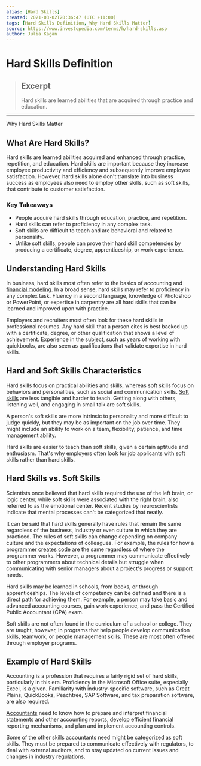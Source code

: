 ```yaml
---
alias: [Hard Skills]
created: 2021-03-02T20:36:47 (UTC +11:00)
tags: [Hard Skills Definition, Why Hard Skills Matter]
source: https://www.investopedia.com/terms/h/hard-skills.asp
author: Julia Kagan
---
```


# Hard Skills Definition

> ## Excerpt
> Hard skills are learned abilities that are acquired through practice and education.

---

Why Hard Skills Matter
## What Are Hard Skills?

Hard skills are learned abilities acquired and enhanced through practice, repetition, and education. Hard skills are important because they increase employee productivity and efficiency and subsequently improve employee satisfaction. However, hard skills alone don't translate into business success as employees also need to employ other skills, such as soft skills, that contribute to customer satisfaction.

### Key Takeaways

-   People acquire hard skills through education, practice, and repetition.
-   Hard skills can refer to proficiency in any complex task.
-   Soft skills are difficult to teach and are behavioral and related to personality.
-   Unlike soft skills, people can prove their hard skill competencies by producing a certificate, degree, apprenticeship, or work experience.

## Understanding Hard Skills

In business, hard skills most often refer to the basics of accounting and [financial modeling](https://www.investopedia.com/terms/f/financialmodeling.asp). In a broad sense, hard skills may refer to proficiency in any complex task. Fluency in a second language, knowledge of Photoshop or PowerPoint, or expertise in carpentry are all hard skills that can be learned and improved upon with practice.

Employers and recruiters most often look for these hard skills in professional resumes. Any hard skill that a person cites is best backed up with a certificate, degree, or other qualification that shows a level of achievement. Experience in the subject, such as years of working with quickbooks, are also seen as qualifications that validate expertise in hard skills.

## Hard and Soft Skills Characteristics

Hard skills focus on practical abilities and skills, whereas soft skills focus on behaviors and personalities, such as social and communication skills. [Soft skills](https://www.investopedia.com/terms/s/soft-skills.asp) are less tangible and harder to teach. Getting along with others, listening well, and engaging in small talk are soft skills.

A person's soft skills are more intrinsic to personality and more difficult to judge quickly, but they may be as important on the job over time. They might include an ability to work on a team, flexibility, patience, and time management ability.

Hard skills are easier to teach than soft skills, given a certain aptitude and enthusiasm. That's why employers often look for job applicants with soft skills rather than hard skills.

## Hard Skills vs. Soft Skills

Scientists once believed that hard skills required the use of the left brain, or logic center, while soft skills were associated with the right brain, also referred to as the emotional center. Recent studies by neuroscientists indicate that mental processes can't be categorized that neatly.

It can be said that hard skills generally have rules that remain the same regardless of the business, industry or even culture in which they are practiced. The rules of soft skills can change depending on company culture and the expectations of colleagues. For example, the rules for how a [programmer creates code](https://www.investopedia.com/articles/markets/050416/industry-handbook-software-industry.asp) are the same regardless of where the programmer works. However, a programmer may communicate effectively to other programmers about technical details but struggle when communicating with senior managers about a project's progress or support needs.

Hard skills may be learned in schools, from books, or through apprenticeships. The levels of competency can be defined and there is a direct path for achieving them. For example, a person may take basic and advanced accounting courses, gain work experience, and pass the Certified Public Accountant (CPA) exam.

Soft skills are not often found in the curriculum of a school or college. They are taught, however, in programs that help people develop communication skills, teamwork, or people management skills. These are most often offered through employer programs.

## Example of Hard Skills

Accounting is a profession that requires a fairly rigid set of hard skills, particularly in this era. Proficiency in the Microsoft Office suite, especially Excel, is a given. Familiarity with industry-specific software, such as Great Plains, QuickBooks, Peachtree, SAP Software, and tax preparation software, are also required.

[Accountants](https://www.investopedia.com/terms/a/accountant.asp) need to know how to prepare and interpret financial statements and other accounting reports, develop efficient financial reporting mechanisms, and plan and implement accounting controls.

Some of the other skills accountants need might be categorized as soft skills. They must be prepared to communicate effectively with regulators, to deal with external auditors, and to stay updated on current issues and changes in industry regulations.
